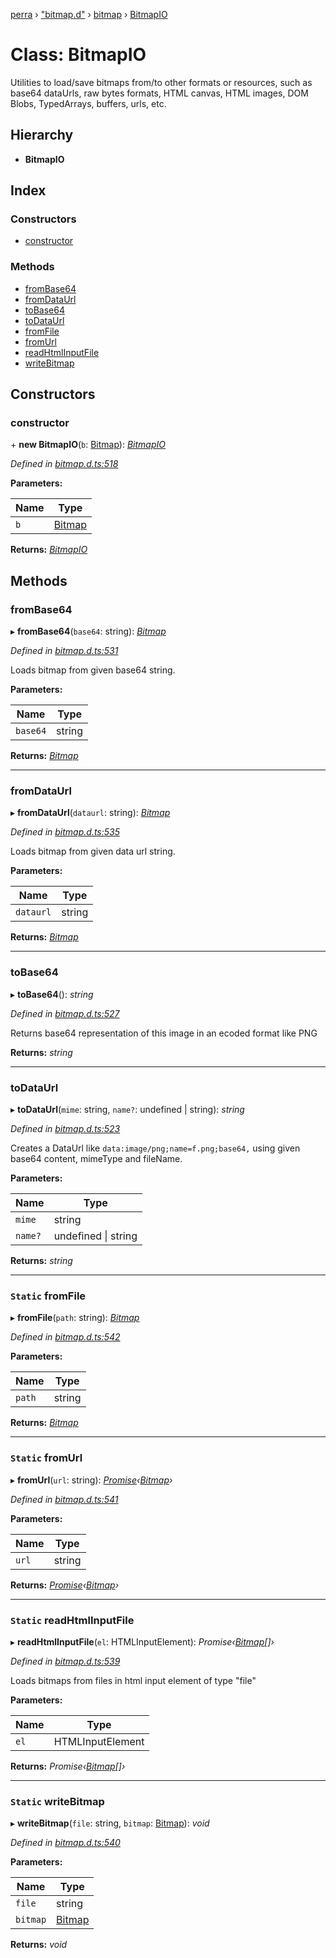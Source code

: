[perra](../README.md) › ["bitmap.d"](../modules/_bitmap_d_.md) › [bitmap](../modules/_bitmap_d_.bitmap.md) › [BitmapIO](_bitmap_d_.bitmap.bitmapio.md)

# Class: BitmapIO

Utilities to load/save bitmaps from/to other formats or resources, such as base64 dataUrls, raw bytes formats, HTML canvas, HTML images, DOM Blobs, TypedArrays, buffers, urls, etc.

## Hierarchy

* **BitmapIO**

## Index

### Constructors

* [constructor](_bitmap_d_.bitmap.bitmapio.md#constructor)

### Methods

* [fromBase64](_bitmap_d_.bitmap.bitmapio.md#frombase64)
* [fromDataUrl](_bitmap_d_.bitmap.bitmapio.md#fromdataurl)
* [toBase64](_bitmap_d_.bitmap.bitmapio.md#tobase64)
* [toDataUrl](_bitmap_d_.bitmap.bitmapio.md#todataurl)
* [fromFile](_bitmap_d_.bitmap.bitmapio.md#static-fromfile)
* [fromUrl](_bitmap_d_.bitmap.bitmapio.md#static-fromurl)
* [readHtmlInputFile](_bitmap_d_.bitmap.bitmapio.md#static-readhtmlinputfile)
* [writeBitmap](_bitmap_d_.bitmap.bitmapio.md#static-writebitmap)

## Constructors

###  constructor

\+ **new BitmapIO**(`b`: [Bitmap](../interfaces/_bitmap_d_.bitmap.bitmap.md)): *[BitmapIO](_bitmap_d_.bitmap.bitmapio.md)*

*Defined in [bitmap.d.ts:518](https://github.com/cancerberoSgx/bitmap/blob/201d0f4/perra/src/bitmap.d.ts#L518)*

**Parameters:**

Name | Type |
------ | ------ |
`b` | [Bitmap](../interfaces/_bitmap_d_.bitmap.bitmap.md) |

**Returns:** *[BitmapIO](_bitmap_d_.bitmap.bitmapio.md)*

## Methods

###  fromBase64

▸ **fromBase64**(`base64`: string): *[Bitmap](../interfaces/_bitmap_d_.bitmap.bitmap.md)*

*Defined in [bitmap.d.ts:531](https://github.com/cancerberoSgx/bitmap/blob/201d0f4/perra/src/bitmap.d.ts#L531)*

Loads bitmap from given base64 string.

**Parameters:**

Name | Type |
------ | ------ |
`base64` | string |

**Returns:** *[Bitmap](../interfaces/_bitmap_d_.bitmap.bitmap.md)*

___

###  fromDataUrl

▸ **fromDataUrl**(`dataurl`: string): *[Bitmap](../interfaces/_bitmap_d_.bitmap.bitmap.md)*

*Defined in [bitmap.d.ts:535](https://github.com/cancerberoSgx/bitmap/blob/201d0f4/perra/src/bitmap.d.ts#L535)*

Loads bitmap from given data url string.

**Parameters:**

Name | Type |
------ | ------ |
`dataurl` | string |

**Returns:** *[Bitmap](../interfaces/_bitmap_d_.bitmap.bitmap.md)*

___

###  toBase64

▸ **toBase64**(): *string*

*Defined in [bitmap.d.ts:527](https://github.com/cancerberoSgx/bitmap/blob/201d0f4/perra/src/bitmap.d.ts#L527)*

Returns base64 representation of this image in an ecoded format like PNG

**Returns:** *string*

___

###  toDataUrl

▸ **toDataUrl**(`mime`: string, `name?`: undefined | string): *string*

*Defined in [bitmap.d.ts:523](https://github.com/cancerberoSgx/bitmap/blob/201d0f4/perra/src/bitmap.d.ts#L523)*

Creates a DataUrl like `data:image/png;name=f.png;base64,` using given base64 content, mimeType and fileName.

**Parameters:**

Name | Type |
------ | ------ |
`mime` | string |
`name?` | undefined &#124; string |

**Returns:** *string*

___

### `Static` fromFile

▸ **fromFile**(`path`: string): *[Bitmap](../interfaces/_bitmap_d_.bitmap.bitmap.md)*

*Defined in [bitmap.d.ts:542](https://github.com/cancerberoSgx/bitmap/blob/201d0f4/perra/src/bitmap.d.ts#L542)*

**Parameters:**

Name | Type |
------ | ------ |
`path` | string |

**Returns:** *[Bitmap](../interfaces/_bitmap_d_.bitmap.bitmap.md)*

___

### `Static` fromUrl

▸ **fromUrl**(`url`: string): *[Promise](_bitmap_d_.bitmap.support.promise.md)‹[Bitmap](../interfaces/_bitmap_d_.bitmap.bitmap.md)›*

*Defined in [bitmap.d.ts:541](https://github.com/cancerberoSgx/bitmap/blob/201d0f4/perra/src/bitmap.d.ts#L541)*

**Parameters:**

Name | Type |
------ | ------ |
`url` | string |

**Returns:** *[Promise](_bitmap_d_.bitmap.support.promise.md)‹[Bitmap](../interfaces/_bitmap_d_.bitmap.bitmap.md)›*

___

### `Static` readHtmlInputFile

▸ **readHtmlInputFile**(`el`: HTMLInputElement): *Promise‹[Bitmap](../interfaces/_bitmap_d_.bitmap.bitmap.md)[]›*

*Defined in [bitmap.d.ts:539](https://github.com/cancerberoSgx/bitmap/blob/201d0f4/perra/src/bitmap.d.ts#L539)*

Loads bitmaps from files in html input element of type "file"

**Parameters:**

Name | Type |
------ | ------ |
`el` | HTMLInputElement |

**Returns:** *Promise‹[Bitmap](../interfaces/_bitmap_d_.bitmap.bitmap.md)[]›*

___

### `Static` writeBitmap

▸ **writeBitmap**(`file`: string, `bitmap`: [Bitmap](../interfaces/_bitmap_d_.bitmap.bitmap.md)): *void*

*Defined in [bitmap.d.ts:540](https://github.com/cancerberoSgx/bitmap/blob/201d0f4/perra/src/bitmap.d.ts#L540)*

**Parameters:**

Name | Type |
------ | ------ |
`file` | string |
`bitmap` | [Bitmap](../interfaces/_bitmap_d_.bitmap.bitmap.md) |

**Returns:** *void*
